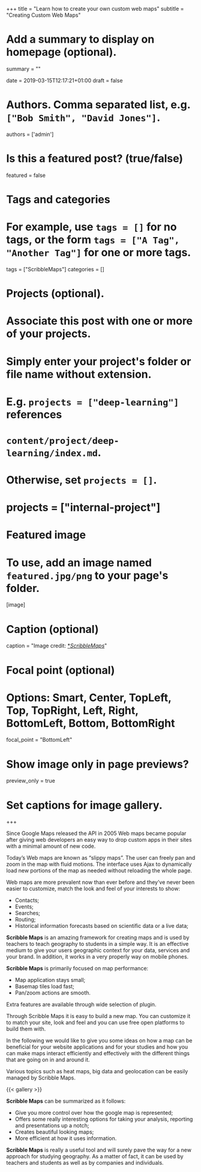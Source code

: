 +++
title = "Learn how to create your own custom web maps"
subtitle = "Creating Custom Web Maps"

# Add a summary to display on homepage (optional).
summary = ""

date = 2019-03-15T12:17:21+01:00
draft = false

# Authors. Comma separated list, e.g. `["Bob Smith", "David Jones"]`.
authors = ['admin']

# Is this a featured post? (true/false)
featured = false

# Tags and categories
# For example, use `tags = []` for no tags, or the form `tags = ["A Tag", "Another Tag"]` for one or more tags.
tags = ["ScribbleMaps"]
categories = []

# Projects (optional).
#   Associate this post with one or more of your projects.
#   Simply enter your project's folder or file name without extension.
#   E.g. `projects = ["deep-learning"]` references
#   `content/project/deep-learning/index.md`.
#   Otherwise, set `projects = []`.
# projects = ["internal-project"]

# Featured image
# To use, add an image named `featured.jpg/png` to your page's folder.
[image]
  # Caption (optional)
  caption = "Image credit: [**ScribbleMaps*](https://www.scribblemaps.com/)"

  # Focal point (optional)
  # Options: Smart, Center, TopLeft, Top, TopRight, Left, Right, BottomLeft, Bottom, BottomRight
  focal_point = "BottomLeft"

  # Show image only in page previews?
  preview_only = true

  # Set captions for image gallery.
+++

Since Google Maps released the API in 2005 Web maps became popular after giving web developers an easy way to drop custom apps in their sites with a minimal amount of new code.

Today’s Web maps are known as “slippy maps”. The user can freely pan and zoom in the map with fluid motions. The interface uses Ajax to dynamically load new portions of the map as needed without reloading the whole page.

Web maps are more prevalent now than ever before and they’ve never been easier to customize, match the look and feel of your interests to show:

* Contacts;
* Events;
* Searches;
* Routing;
* Historical information forecasts based on scientific data or a live data;

**Scribble Maps** is an amazing framework for creating maps and is used by teachers to teach geography to students in a simple way. It is an effective medium to give your users geographic context for your data, services and your brand.
In addition, it works in a very properly way on mobile phones.

**Scribble Maps**  is primarily focused on map performance:

* Map application stays small;
* Basemap tiles load fast;
* Pan/zoom actions are smooth.

Extra features are available through wide selection of plugin.

Through Scribble Maps it is easy to build a new map. You can customize it to match your site, look and feel and you can use free open platforms to build them with.

In the following we would like to give you some ideas on how a map can be beneficial for your website applications and for your studies and how you can make maps interact efficiently and effectively with the different things that are going on in and around it.

Various topics such as heat maps, big data and geolocation can be easily managed by Scribble Maps.

{{< gallery >}}


**Scribble Maps**  can be summarized as it follows:

* Give you more control over how the google map is represented;
* Offers some really interesting options for taking your analysis, reporting and presentations up a notch;
* Creates beautiful looking maps;
* More efficient at how it uses information.

**Scribble Maps**  is really a useful tool and will surely pave the way for a new approach for studying geography. As a matter of fact, it can be used by teachers and students as well as by companies and individuals. 
